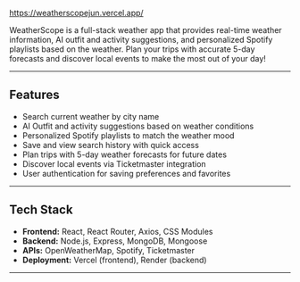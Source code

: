 https://weatherscopejun.vercel.app/

WeatherScope is a full-stack weather app that provides real-time weather information, AI outfit and activity suggestions, and personalized Spotify playlists based on the weather. Plan your trips with accurate 5-day forecasts and discover local events to make the most out of your day!

---

## Features

- Search current weather by city name  
- AI Outfit and activity suggestions based on weather conditions  
- Personalized Spotify playlists to match the weather mood  
- Save and view search history with quick access  
- Plan trips with 5-day weather forecasts for future dates  
- Discover local events via Ticketmaster integration  
- User authentication for saving preferences and favorites  

---

## Tech Stack

- **Frontend:** React, React Router, Axios, CSS Modules  
- **Backend:** Node.js, Express, MongoDB, Mongoose  
- **APIs:** OpenWeatherMap, Spotify, Ticketmaster  
- **Deployment:** Vercel (frontend), Render (backend)  

---
